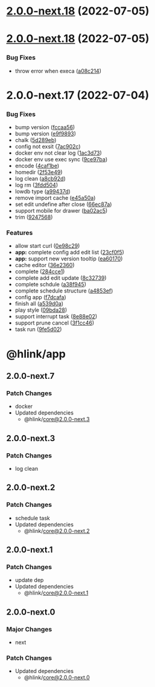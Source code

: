 # [2.0.0-next.18](https://github.com/likun7981/hlink/compare/app@2.0.0-next.18...app@2.0.0-next.18) (2022-07-05)

# [2.0.0-next.18](https://github.com/likun7981/hlink/compare/app@2.0.0-next.17...app@2.0.0-next.18) (2022-07-05)

### Bug Fixes

- throw error when execa ([a08c214](https://github.com/likun7981/hlink/commit/a08c2143c7ce5ddc6810b72f9c62be581a37cf05))

# 2.0.0-next.17 (2022-07-04)

### Bug Fixes

- bump version ([fccaa56](https://github.com/likun7981/hlink/commit/fccaa5696adb895afe5c9db34f327d4f05aeecdb))
- bump version ([e9f9893](https://github.com/likun7981/hlink/commit/e9f9893217112a8dc43bc9b3b6e3f7d41578810d))
- chalk ([5d289eb](https://github.com/likun7981/hlink/commit/5d289eb74f19fb6503a092a8b02dffc2645ab499))
- config not exsit ([7ac902c](https://github.com/likun7981/hlink/commit/7ac902ca19eb81fd4db0fe93b59550fc601f704a))
- docker env not clear log ([1ac3d73](https://github.com/likun7981/hlink/commit/1ac3d73f19f1ba140ad3dfb8e01d7317fa971b5f))
- docker env use exec sync ([9ce97ba](https://github.com/likun7981/hlink/commit/9ce97baa9084f03382afbc1a99969aa63dd86321))
- encode ([4caf1be](https://github.com/likun7981/hlink/commit/4caf1be8c5f7c7194912c465950ec77d40abb574))
- homedir ([2f53e49](https://github.com/likun7981/hlink/commit/2f53e4932f2579cda9e261b229e11a66b72c54fd))
- log clean ([a8cb92d](https://github.com/likun7981/hlink/commit/a8cb92de4dfacbff86ebcd6ff3e5a68efafaa650))
- log rm ([3fdd504](https://github.com/likun7981/hlink/commit/3fdd504b51435af7b5fccdd15a129a2c6a340afa))
- lowdb type ([a99437d](https://github.com/likun7981/hlink/commit/a99437d40207d5db27ed269387b4d779844b0ac0))
- remove import cache ([e45a50a](https://github.com/likun7981/hlink/commit/e45a50a3c109c4d21259bc35db586b3f0c7d1d98))
- set edit undefine after close ([66ec87a](https://github.com/likun7981/hlink/commit/66ec87a21fcbc3e0c767dcb0d8b8fba487af1769))
- support mobile for drawer ([ba02ac5](https://github.com/likun7981/hlink/commit/ba02ac52764aa6e6a175122035032ff8a054f584))
- trim ([9247568](https://github.com/likun7981/hlink/commit/9247568bacffb86cff80057c7b852bd98ed3fc3a))

### Features

- allow start curl ([0e98c29](https://github.com/likun7981/hlink/commit/0e98c29ba8c1811a9002c1058081c3da46b2edb5))
- **app:** complete config add edit list ([23cf0f5](https://github.com/likun7981/hlink/commit/23cf0f561c467c40670e6ca319a0f8242adcc425))
- **app:** support new version tooltip ([ea60170](https://github.com/likun7981/hlink/commit/ea60170136f625d2fca3a237874f4539ee0dc6e6))
- cache editor ([36e2360](https://github.com/likun7981/hlink/commit/36e23602d2a622ce5e76c76b16d8eab4c42d9aa7))
- complete ([284cce1](https://github.com/likun7981/hlink/commit/284cce17c25112716e47ec99fa4b725bcaeaa0b5))
- complete add edit update ([8c32739](https://github.com/likun7981/hlink/commit/8c32739ebd109e7f60d483354dff7c1c0537a5d6))
- complete schdule ([a38f945](https://github.com/likun7981/hlink/commit/a38f9450906f052c77230e190a10dcef3354bff8))
- complete schedule structure ([a4853ef](https://github.com/likun7981/hlink/commit/a4853ef5789afba156b2abdc6dee49f8dd13dec3))
- config app ([f7dcafa](https://github.com/likun7981/hlink/commit/f7dcafa46c3aad3d9345ae3a096162eb3dd0bcf0))
- finish all ([a539d0a](https://github.com/likun7981/hlink/commit/a539d0a008c55362f40f5bfaedf1c4dd9dddcdfb))
- play style ([09bda28](https://github.com/likun7981/hlink/commit/09bda28ac44b4419292be47e1182a6625fdbd393))
- support interrupt task ([8e88e02](https://github.com/likun7981/hlink/commit/8e88e0207951fc1758a79c0e90f3059c56388f64))
- support prune cancel ([3f1cc46](https://github.com/likun7981/hlink/commit/3f1cc461f16758cf6325981691add6ce534b199b))
- task run ([9fe5d02](https://github.com/likun7981/hlink/commit/9fe5d02b3499ba12e579c2e2e31a46d20ac6ce52))

# @hlink/app

## 2.0.0-next.7

### Patch Changes

- docker
- Updated dependencies
  - @hlink/core@2.0.0-next.3

## 2.0.0-next.3

### Patch Changes

- log clean

## 2.0.0-next.2

### Patch Changes

- schedule task
- Updated dependencies
  - @hlink/core@2.0.0-next.2

## 2.0.0-next.1

### Patch Changes

- update dep
- Updated dependencies
  - @hlink/core@2.0.0-next.1

## 2.0.0-next.0

### Major Changes

- next

### Patch Changes

- Updated dependencies
  - @hlink/core@2.0.0-next.0
